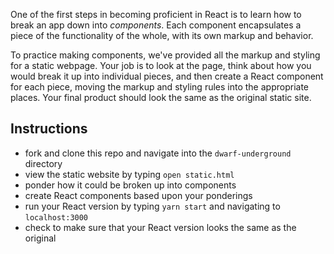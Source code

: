 One of the first steps in becoming proficient in React is to learn how to break an app down into *components*.  Each component encapsulates a piece of the functionality of the whole, with its own markup and behavior.

To practice making components, we've provided all the markup and styling for a static webpage.  Your job is to look at the page, think about how you would break it up into individual pieces, and then create a React component for each piece, moving the markup and styling rules into the appropriate places.  Your final product should look the same as the original static site.

## Instructions

* fork and clone this repo and navigate into the `dwarf-underground` directory
* view the static website by typing `open static.html`
* ponder how it could be broken up into components
* create React components based upon your ponderings
* run your React version by typing `yarn start` and navigating to `localhost:3000`
* check to make sure that your React version looks the same as the original